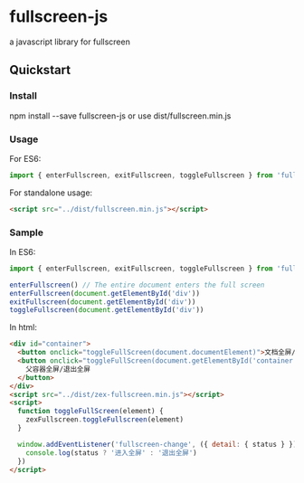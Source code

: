 # fullscreen-js

a javascript library for fullscreen

## Quickstart

### Install

npm install --save fullscreen-js or use dist/fullscreen.min.js

### Usage

For ES6:

```javascript
import { enterFullscreen, exitFullscreen, toggleFullscreen } from 'fullscreen-js'
```

For standalone usage:

```html
<script src="../dist/fullscreen.min.js"></script>
```

### Sample

In ES6:
```javascript
import { enterFullscreen, exitFullscreen, toggleFullscreen } from 'fullscreen-js'

enterFullscreen() // The entire document enters the full screen
enterFullscreen(document.getElementById('div'))
exitFullscreen(document.getElementById('div'))
toggleFullscreen(document.getElementById('div'))
```

In html:

```html
<div id="container">
  <button onclick="toggleFullScreen(document.documentElement)">文档全屏/退出全屏</button>
  <button onclick="toggleFullScreen(document.getElementById('container'))" style="margin-top: 20px">
    父容器全屏/退出全屏
  </button>
</div>
<script src="../dist/zex-fullscreen.min.js"></script>
<script>
  function toggleFullScreen(element) {
    zexFullscreen.toggleFullscreen(element)
  }

  window.addEventListener('fullscreen-change', ({ detail: { status } }) => {
    console.log(status ? '进入全屏' : '退出全屏')
  })
</script>
```